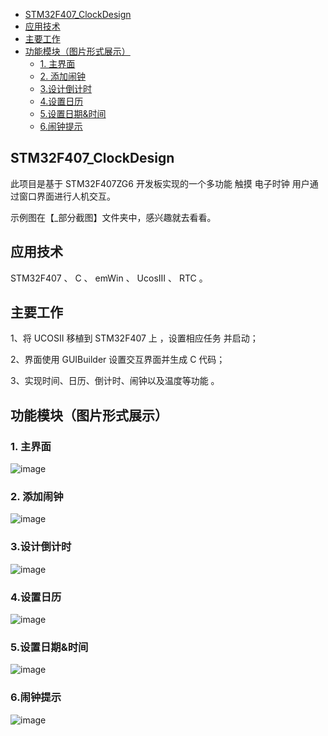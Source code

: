 - [STM32F407_ClockDesign](#stm32f407-clockdesign)
- [应用技术](#----)
- [主要工作](#----)
- [功能模块（图片形式展示）](#------------)
  * [1. 主界面](#1----)
  * [2. 添加闹钟](#2-----)
  * [3.设计倒计时](#3-----)
  * [4.设置日历](#4----)
  * [5.设置日期&时间](#5-------)
  * [6.闹钟提示](#6----)

## STM32F407_ClockDesign
  此项目是基于 STM32F407ZG6 开发板实现的一个多功能 触摸 电子时钟 用户通过窗口界面进行人机交互。
  
  示例图在【_部分截图】文件夹中，感兴趣就去看看。

## 应用技术
  STM32F407 、 C 、 emWin 、 UcosIII 、 RTC 。

  
## 主要工作
  1、将 UCOSII 移植到 STM32F407 上 ，设置相应任务 并启动；
  
  2、界面使用 GUIBuilder 设置交互界面并生成 C 代码；
  
  3、实现时间、日历、倒计时、闹钟以及温度等功能 。
  
## 功能模块（图片形式展示）
### 1. 主界面

![image](https://github.com/swansfought/STM32F407_ClockDesign/blob/main/_%E9%83%A8%E5%88%86%E6%88%AA%E5%9B%BE/%E4%B8%BB%E7%95%8C%E9%9D%A2.jpg)

### 2. 添加闹钟

![image](https://github.com/swansfought/STM32F407_ClockDesign/blob/main/_%E9%83%A8%E5%88%86%E6%88%AA%E5%9B%BE/%E6%B7%BB%E5%8A%A0%E9%97%B9%E9%92%9F.jpg)

### 3.设计倒计时

![image](https://github.com/swansfought/STM32F407_ClockDesign/blob/main/_%E9%83%A8%E5%88%86%E6%88%AA%E5%9B%BE/%E8%AE%BE%E7%BD%AE%E5%80%92%E8%AE%A1%E6%97%B6.jpg)

### 4.设置日历

![image](https://github.com/swansfought/STM32F407_ClockDesign/blob/main/_%E9%83%A8%E5%88%86%E6%88%AA%E5%9B%BE/%E8%AE%BE%E7%BD%AE%E6%97%A5%E5%8E%86.jpg)

### 5.设置日期&时间

![image](https://github.com/swansfought/STM32F407_ClockDesign/blob/main/_%E9%83%A8%E5%88%86%E6%88%AA%E5%9B%BE/%E8%AE%BE%E7%BD%AE%E6%97%A5%E6%9C%9F%26%E6%97%B6%E9%97%B4.jpg)

### 6.闹钟提示

![image](https://github.com/swansfought/STM32F407_ClockDesign/blob/main/_%E9%83%A8%E5%88%86%E6%88%AA%E5%9B%BE/%E9%97%B9%E9%92%9F%E6%8F%90%E7%A4%BA.jpg)







